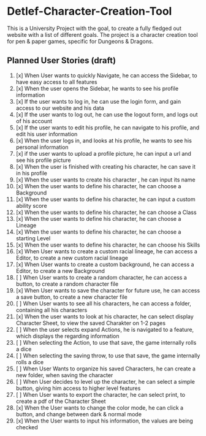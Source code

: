 Detlef-Character-Creation-Tool
===========

This is a University Project with the goal, to create a fully fledged out website with a list of different goals. The project is a character creation tool for pen & paper games, specific for Dungeons & Dragons.

## Planned User Stories (draft)
1) [x] When User wants to quickly Navigate, he can access the Sidebar, to have easy access to all features
2) [x] When the user opens the Sidebar, he wants to see his profile information
2) [x] If the user wants to log in, he can use the login form, and gain access to our website and his data
3) [x] If the user wants to log out, he can use the logout form, and logs out of his account
4) [x] If the user wants to edit his profile, he can navigate to his profile, and edit his user information
5) [x] When the user logs in, and looks at his profile, he wants to see his personal information 
6) [x] if the user wants to upload a profile picture, he can input a url and see his profile picture
7) [x] When the user is finished with creating his character, he can save it in his profile
8) [x] When the user wants to create his character , he can input its name
9) [x] When the user wants to define his character, he can choose a Background
10) [x] When the user wants to define his character, he can input a custom ability score
11) [x] When the user wants to define his character, he can choose a Class
12) [x] When the user wants to define his character, he can choose a Lineage
13) [x] When the user wants to define his character, he can choose a starting Level
14) [x] When the user wants to define his character, he can choose his Skills
15) [x] When User wants to create a custom racial lineage, he can access a Editor, to create a new custom racial lineage
16) [x] When User wants to create a custom background, he can access a Editor, to create a new Background
17) [ ] When User wants to create a random character, he can access a button, to create a random character file
18) [x] When User wants to save the character for future use, he can access a save button, to create a new character file
19) [ ] When User wants to see all his characters, he can access a folder, containing all his characters
21) [x] When the user wants to look at his character, he can select display Character Sheet, to view the saved Charakter on 1-2 pages
22) [ ] When the user selects expand Actions, he is navigated to a feature, which displays the regarding information
23) [ ] When selecting the Action, to use that save, the game internally rolls a dice
24) [ ] When selecting the saving throw, to use that save, the game internally rolls a dice
25) [ ] When User Wants to organize his saved Characters, he can create a new folder, when saving the character
26) [ ] When User decides to level up the character, he can select a simple button, giving him access to higher level features
27) [ ] When User wants to export the character, he can select print, to create a pdf of the Character Sheet
28) [x] When the User wants to change the color mode, he can click a button, and change between dark & normal mode
29) [x] When the User wants to input his information, the values are being checked
